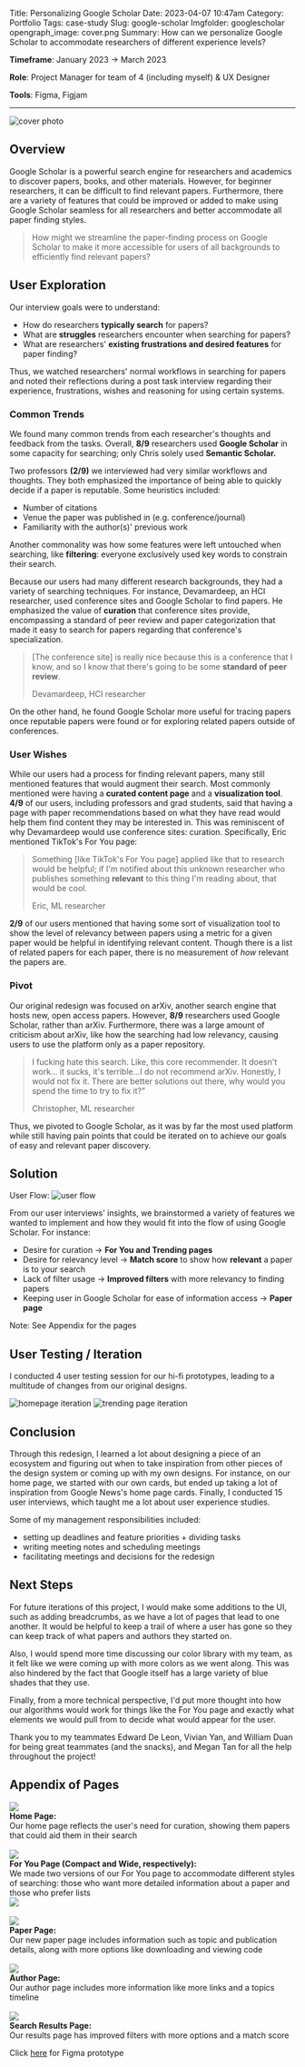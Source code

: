 Title: Personalizing Google Scholar
Date: 2023-04-07 10:47am
Category: Portfolio
Tags: case-study
Slug: google-scholar
Imgfolder: googlescholar
opengraph_image: cover.png
Summary: How can we personalize Google Scholar to accommodate researchers of different experience levels?

**Timeframe**: January 2023 → March 2023

**Role**: Project Manager for team of 4 (including myself) & UX Designer

**Tools**: Figma, Figjam

---

![cover photo]({attach}/images/googlescholar/covercrop.png)

## **Overview**

Google Scholar is a powerful search engine for researchers and academics to discover papers, books, and other materials. However, for beginner researchers, it can be difficult to find relevant papers. Furthermore, there are a variety of features that could be improved or added to make using Google Scholar seamless for all researchers and better accommodate all paper finding styles.

> How might we streamline the paper-finding process on Google Scholar to make it more accessible for users of all backgrounds to efficiently find relevant papers?


## User Exploration

Our interview goals were to understand: 

- How do researchers **typically search** for papers?
- What are **struggles** researchers encounter when searching for papers?
- What are researchers' **existing frustrations and desired features** for paper finding?

Thus, we watched researchers' normal workflows in searching for papers and noted their reflections during a post task interview regarding their experience, frustrations, wishes and reasoning for using certain systems.

### Common Trends

We found many common trends from each researcher's thoughts and feedback from the tasks. Overall, **8/9** researchers used **Google Scholar** in some capacity for searching; only Chris solely used **Semantic Scholar.** 

Two professors **(2/9)** we interviewed had very similar workflows and thoughts. They both emphasized the importance of being able to quickly decide if a paper is reputable. Some heuristics included:

- Number of citations
- Venue the paper was published in (e.g. conference/journal)
- Familiarity with the author(s)' previous work

Another commonality was how some features were left untouched when searching, like **filtering**: everyone exclusively used key words to constrain their search. 

Because our users had many different research backgrounds, they had a variety of searching techniques. For instance, Devamardeep, an HCI researcher, used conference sites and Google Scholar to find papers. He emphasized the value of **curation** that conference sites provide, encompassing a standard of peer review and paper categorization that made it easy to search for papers regarding that conference's specialization. 

> [The conference site] is really nice because this is a conference that I know, and so I know that there's going to be some **standard of peer review**.
> 
> Devamardeep, HCI researcher

On the other hand, he found Google Scholar more useful for tracing papers once reputable papers were found or for exploring related papers outside of conferences.

### User Wishes

While our users had a process for finding relevant papers, many still mentioned features that would augment their search. 
Most commonly mentioned were having a **curated content page** and a **visualization tool**. **4/9** of our users, including professors and grad students, said that having a page with paper recommendations based on what they have read would help them find content they may be interested in. This was reminiscent of why Devamardeep would use conference sites: curation. Specifically, Eric mentioned TikTok's For You page:

> Something [like TikTok's For You page] applied like that to research would be helpful; if I'm notified about this unknown researcher who publishes something **relevant** to this thing I'm reading about, that would be cool.
>
> Eric, ML researcher

**2/9** of our users mentioned that having some sort of visualization tool to show the level of relevancy between papers using a metric for a given paper would be helpful in identifying relevant content. Though there is a list of related papers for each paper, there is no measurement of *how* relevant the papers are.

### Pivot

Our original redesign was focused on arXiv, another search engine that hosts new, open access papers. However, **8/9** researchers used Google Scholar, rather than arXiv. Furthermore, there was a large amount of criticism about arXiv, like how the searching had low relevancy, causing users to use the platform only as a paper repository.

> I fucking hate this search. Like, this core recommender. It doesn't work… it sucks, it's terrible…I do not recommend arXiv. Honestly, I would not fix it. There are better solutions out there, why would you spend the time to try to fix it?” 
> 
> Christopher, ML researcher

Thus, we pivoted to Google Scholar, as it was by far the most used platform while still having pain points that could be iterated on to achieve our goals of easy and relevant paper discovery.

## Solution

User Flow:
![user flow]({attach}/images/googlescholar/userflow.png)

From our user interviews' insights, we brainstormed a variety of features we wanted to implement and how they would fit into the flow of using Google Scholar. For instance: 

- Desire for curation → **For You and Trending pages**
- Desire for relevancy level → **Match score** to show how **relevant** a paper is to your search
- Lack of filter usage → **Improved filters** with more relevancy to finding papers
- Keeping user in Google Scholar for ease of information access → **Paper page**

Note: See Appendix for the pages

## User Testing / Iteration

I conducted 4 user testing session for our hi-fi prototypes, leading to a multitude of changes from our original designs.

![homepage iteration]({attach}/images/googlescholar/homepage_itr.png)
![trending page iteration]({attach}/images/googlescholar/trending_itr.png)

## **Conclusion**

Through this redesign, I learned a lot about designing a piece of an ecosystem and figuring out when to take inspiration from other pieces of the design system or coming up with my own designs. For instance, on our home page, we started with our own cards, but ended up taking a lot of inspiration from Google News's home page cards. Finally, I conducted 15 user interviews, which taught me a lot about user experience studies. 

Some of my management responsibilities included:

- setting up deadlines and feature priorities + dividing tasks
- writing meeting notes and scheduling meetings
- facilitating meetings and decisions for the redesign

## Next Steps

For future iterations of this project, I would make some additions to the UI, such as adding breadcrumbs, as we have a lot of pages that lead to one another. It would be helpful to keep a trail of where a user has gone so they can keep track of what papers and authors they started on. 

Also, I would spend more time discussing our color library with my team, as it felt like we were coming up with more colors as we went along. This was also hindered by the fact that Google itself has a large variety of blue shades that they use. 

Finally, from a more technical perspective, I'd put more thought into how our algorithms would work for things like the For You page and exactly what elements we would pull from to decide what would appear for the user. 

Thank you to my teammates Edward De Leon, Vivian Yan, and William Duan for being great teammates (and the snacks), and Megan Tan for all the help throughout the project! 

## Appendix of Pages

<!-- additional options (tho dont think necessary): for each of start/end/center:
  items-<value> - vertically align items at "start" (top) / center / end
  justify-<value> - horizontally align items at "start" (left) / center / end
-->

<div class="row">
  <div class="col col--9">
    <img class="no-shadow" src="{attach}/images/googlescholar/homepage.png"/>
  </div>
  <div class="col">
    <b> Home Page: </b>
    <br>
    Our home page reflects the user's need for curation, showing them papers that could aid them in their search 
  </div>
</div>

<br>

<div class="row">
  <div class="col col--9">
    <img class="no-shadow" src="{attach}/images/googlescholar/foryou_compact.png"/>
  </div>
  <div class="col">
    <b> For You Page (Compact and Wide, respectively): </b>
    <br>
    We made two versions of our For You page to accommodate different styles of searching: those who want more detailed information about a paper and those who prefer lists
  </div>
</div>

<div class="row">
  <div class="col col--9">
    <img class="no-shadow" src="{attach}/images/googlescholar/foryou.png"/>
  </div>
</div>

<br>

<div class="row">
  <div class="col col--9">
    <img class="no-shadow" src="{attach}/images/googlescholar/paperpg.png"/>
  </div>
  <div class="col">
    <b> Paper Page: </b>
    <br>
    Our new paper page includes information such as topic and publication details, along with more options like downloading and viewing code
  </div>
</div>

<br>

<div class="row">
  <div class="col col--9">
    <img class="no-shadow" src="{attach}/images/googlescholar/authorpg.png"/>
  </div>
  <div class="col">
    <b> Author Page: </b>
    <br>
    Our author page includes more information like more links and a topics timeline 
  </div>
</div>

<br>

<div class="row">
  <div class="col col--9">
    <img class="no-shadow" src="{attach}/images/googlescholar/results.png"/>
  </div>
  <div class="col">
    <b> Search Results Page: </b>
    <br>
    Our results page has improved filters with more options and a match score
  </div>
</div>

Click [here](https://www.figma.com/proto/yXgV7TTxNF0QPt62dNcziq/wireframes%2Fprototypes?type=design&node-id=507-9227&t=wRHlSCStL164tvuW-1&scaling=min-zoom&page-id=1%3A3&starting-point-node-id=94%3A1995&mode=design) for Figma prototype